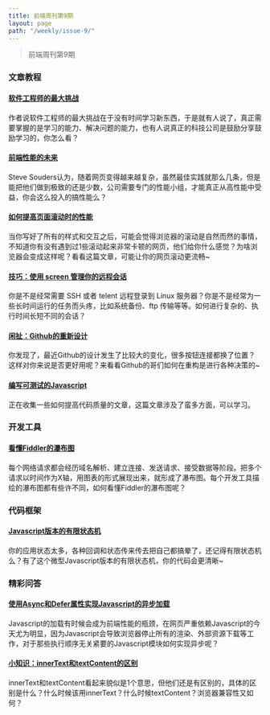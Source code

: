 ```yaml
---
title: 前端周刊第9期
layout: page
path: "/weekly/issue-9/"
---
```


> 前端周刊第9期

### 文章教程

#### [软件工程师的最大挑战](http://markm208.blogspot.com/2013/08/the-biggest-challenge-to-being-software.html)

作者说软件工程师的最大挑战在于没有时间学习新东西，于是就有人说了，真正需要掌握的是学习的能力、解决问题的能力，也有人说真正的科技公司是鼓励分享鼓励学习的，你怎么看？

#### [前端性能的未来](http://www.stevesouders.com/blog/2013/08/27/web-performance-for-the-future/)

Steve Souders认为，随着网页变得越来越复杂，虽然最佳实践就那么几条，但是能把他们做到极致的还是少数，公司需要专门的性能小组，才能真正从高性能中受益，你会这么投入的搞性能么？

#### [如何提高页面滚动时的性能](http://www.html5rocks.com/en/tutorials/speed/scrolling/)

当你写好了所有的样式和交互之后，可能会觉得浏览器的滚动是自然而然的事情，不知道你有没有遇到过1些滚动起来非常卡顿的网页，他们给你什么感觉？为啥浏览器会变成这样呢？看看这篇文章，可能让你的网页滚动更流畅~

#### [技巧：使用 screen 管理你的远程会话](http://www.ibm.com/developerworks/cn/linux/l-cn-screen/)

你是不是经常需要 SSH 或者 telent 远程登录到 Linux 服务器？你是不是经常为一些长时间运行的任务而头疼，比如系统备份、ftp 传输等等。如何进行复杂的、执行时间长短不同的会话？

#### [闲扯：Github的重新设计](http://ianstormtaylor.com/refactoring-githubs-design/)

你发现了，最近Github的设计发生了比较大的变化，很多按钮连接都换了位置？这样对你来说是否更好用呢？来看看Github的哥们如何在重构是进行各种决策的~

#### [编写可测试的Javascript](https://shanetomlinson.com/2013/testing-javascript-frontend-part-1-anti-patterns-and-fixes/)

正在收集一些如何提高代码质量的文章，这篇文章涉及了蛮多方面，可以学习。

### 开发工具

#### [看懂Fiddler的瀑布图](http://www.imququ.com/post/timeline-in-fiddler.html?utm_content=buffer4100c&utm_source=buffer&utm_medium=twitter&utm_campaign=Buffer)

每个网络请求都会经历域名解析、建立连接、发送请求、接受数据等阶段。把多个请求以时间作为X轴，用图表的形式展现出来，就形成了瀑布图。每个开发工具描绘的瀑布图都有些许不同，如何看懂Fiddler的瀑布图呢？

### 代码框架

#### [Javascript版本的有限状态机](https://github.com/jakesgordon/javascript-state-machine)

你的应用状态太多，各种回调和状态传来传去把自己都搞晕了，还记得有限状态机么？有了这个微型Javascript版本的有限状态机，你的代码会更清晰~

### 精彩问答

#### [使用Async和Defer属性实现Javascript的异步加载](http://www.sitepoint.com/non-blocking-async-defer/)

Javascript的加载有时候会成为前端性能的瓶颈，在网页严重依赖Javascript的今天尤为明显，因为Javascript会导致浏览器停止所有的渲染、外部资源下载等工作，对于那些执行顺序无关紧要的Javascript模块如何实现异步呢？

#### [小知识：innerText和textContent的区别](http://kellegous.com/j/2013/02/27/innertext-vs-textcontent/?utm_source=postgresweekly&utm_medium=email)

innerText和textContent看起来貌似是1个意思，但他们还是有区别的，具体的区别是什么？什么时候该用innerText？什么时候textContent？浏览器兼容性又如何？
